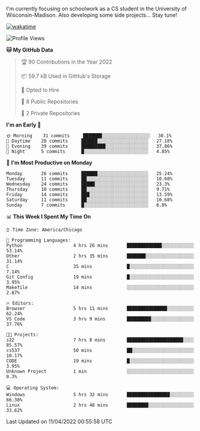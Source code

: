 

I'm currently focusing on schoolwork as a CS student in the University of Wisconsin-Madison.
Also developing some side projects...
Stay tune!

[![wakatime](https://wakatime.com/badge/user/99a12255-d5fa-4530-a56f-b1f6efe8669d.svg?style=for-the-badge)](https://wakatime.com/@99a12255-d5fa-4530-a56f-b1f6efe8669d)
<!--START_SECTION:waka-->
![Profile Views](http://img.shields.io/badge/Profile%20Views-154-blue)

**🐱 My GitHub Data** 

> 🏆 90 Contributions in the Year 2022
 > 
> 📦 59.7 kB Used in GitHub's Storage 
 > 
> 💼 Opted to Hire
 > 
> 📜 8 Public Repositories 
 > 
> 🔑 2 Private Repositories  
 > 
**I'm an Early 🐤** 

```text
🌞 Morning    31 commits     ███████░░░░░░░░░░░░░░░░░░   30.1% 
🌆 Daytime    28 commits     ██████░░░░░░░░░░░░░░░░░░░   27.18% 
🌃 Evening    39 commits     █████████░░░░░░░░░░░░░░░░   37.86% 
🌙 Night      5 commits      █░░░░░░░░░░░░░░░░░░░░░░░░   4.85%

```
📅 **I'm Most Productive on Monday** 

```text
Monday       26 commits     ██████░░░░░░░░░░░░░░░░░░░   25.24% 
Tuesday      11 commits     ██░░░░░░░░░░░░░░░░░░░░░░░   10.68% 
Wednesday    24 commits     █████░░░░░░░░░░░░░░░░░░░░   23.3% 
Thursday     10 commits     ██░░░░░░░░░░░░░░░░░░░░░░░   9.71% 
Friday       14 commits     ███░░░░░░░░░░░░░░░░░░░░░░   13.59% 
Saturday     11 commits     ██░░░░░░░░░░░░░░░░░░░░░░░   10.68% 
Sunday       7 commits      █░░░░░░░░░░░░░░░░░░░░░░░░   6.8%

```


📊 **This Week I Spent My Time On** 

```text
⌚︎ Time Zone: America/Chicago

💬 Programming Languages: 
Python                   4 hrs 26 mins       █████████████░░░░░░░░░░░░   53.14% 
Other                    2 hrs 35 mins       ███████░░░░░░░░░░░░░░░░░░   31.14% 
C                        35 mins             █░░░░░░░░░░░░░░░░░░░░░░░░   7.14% 
Git Config               19 mins             █░░░░░░░░░░░░░░░░░░░░░░░░   3.95% 
Makefile                 14 mins             ░░░░░░░░░░░░░░░░░░░░░░░░░   2.87%

🔥 Editors: 
Browser                  5 hrs 11 mins       ███████████████░░░░░░░░░░   62.24% 
VS Code                  3 hrs 9 mins        █████████░░░░░░░░░░░░░░░░   37.76%

🐱‍💻 Projects: 
s22                      7 hrs 8 mins        █████████████████████░░░░   85.57% 
cs537                    50 mins             ██░░░░░░░░░░░░░░░░░░░░░░░   10.17% 
CODE                     19 mins             █░░░░░░░░░░░░░░░░░░░░░░░░   3.95% 
Unknown Project          1 min               ░░░░░░░░░░░░░░░░░░░░░░░░░   0.3%

💻 Operating System: 
Windows                  5 hrs 32 mins       ████████████████░░░░░░░░░   66.38% 
Linux                    2 hrs 48 mins       ████████░░░░░░░░░░░░░░░░░   33.62%

```


 Last Updated on 11/04/2022 00:55:58 UTC
<!--END_SECTION:waka-->
